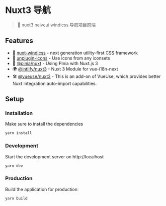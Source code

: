 # Nuxt3 导航

> 💚 nuxt3 naiveui windicss 导航项目前端

## Features

* 💨 [nuxt-windicss](https://windicss.org/integrations/nuxt.html) - next generation utility-first CSS framework
* 🤹 [unplugin-icons](https://github.com/antfu/unplugin-icons) - Use icons from any iconsets
* 🍍 [@pinia/nuxt](https://pinia.esm.dev/ssr/nuxt.html) - Using Pinia with Nuxt.js 3
* 🌍 [@intlify/nuxt3](https://github.com/intlify/nuxt3) - Nuxt 3 Module for vue-i18n-next
* 🛠️ [@vueuse/nuxt3](https://vueuse.org/nuxt/readme.html#vueuse-nuxt) - This is an add-on of VueUse, which provides better Nuxt integration auto-import capabilities.

## Setup

### Installation

Make sure to install the dependencies

```bash
yarn install
```

### Development

Start the development server on http://localhost

```bash
yarn dev
```

### Production

Build the application for production:

```bash
yarn build
```
